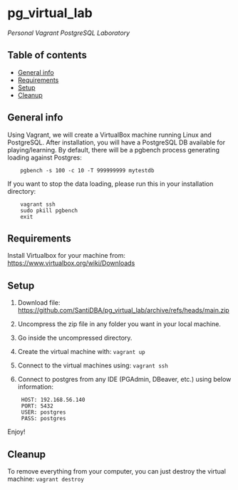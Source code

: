 # pg_virtual_lab
*Personal Vagrant PostgreSQL Laboratory*

## Table of contents
* [General info](#general-info)
* [Requirements](#requirements)
* [Setup](#setup)
* [Cleanup](#cleanup)

## General info
Using Vagrant, we will create a VirtualBox machine running Linux and PostgreSQL.
After installation, you will have a PostgreSQL DB available for playing/learning.
By default, there will be a pgbench process generating loading against Postgres:

```
    pgbench -s 100 -c 10 -T 999999999 mytestdb
```

If you want to stop the data loading, please run this in your installation directory:

```
    vagrant ssh
    sudo pkill pgbench
    exit
```

## Requirements

Install Virtualbox for your machine from: https://www.virtualbox.org/wiki/Downloads

## Setup

1. Download file: https://github.com/SantiDBA/pg_virtual_lab/archive/refs/heads/main.zip
2. Uncompress the zip file in any folder you want in your local machine.
3. Go inside the uncompressed directory.
4. Create the virtual machine with: `vagrant up`
5. Connect to the virtual machines using: `vagrant ssh`
6. Connect to postgres from any IDE (PGAdmin, DBeaver, etc.) using below information:

        HOST: 192.168.56.140
        PORT: 5432
        USER: postgres
        PASS: postgres

Enjoy!

## Cleanup

To remove everything from your computer, you can just destroy the virtual machine: `vagrant destroy`
